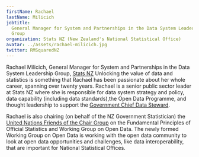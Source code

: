 ```yaml
---
firstName: Rachael
lastName: Milicich
jobtitle:
  General Manager for System and Partnerships in the Data System Leadership
  Group
organization: Stats NZ (New Zealand's National Statistical Office)
avatar: ../assets/rachael-milicich.jpg
twitter: RMSquaredNZ
---
```


Rachael Milicich, General Manager for System and Partnerships in the Data System
Leadership Group, [Stats NZ](https://www.stats.govt.nz/) Unlocking the value of
data and statistics is something that Rachael has been passionate about her
whole career, spanning over twenty years. Rachael is a senior public sector
leader at Stats NZ where she is responsible for data system strategy and policy,
data capability (including data standards),the Open Data Programme, and thought
leadership to support the
[Government Chief Data Steward](https://www.data.govt.nz/about/government-chief-data-steward-gcds/).

Rachael is also chairing (on behalf of the NZ Government Statistician) the
[United Nations Friends of the Chair Group](https://unstats.un.org/unsd/statcom/groups/FOCG_Econ/Default.cshtml)
on the Fundamental Principles of Official Statistics and Working Group on Open
Data. The newly formed Working Group on Open Data is working with the open data
community to look at open data opportunities and challenges, like data
interoperability, that are important for National Statistical Offices.
